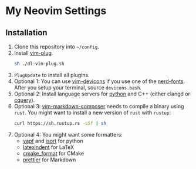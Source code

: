 # My Neovim Settings

## Installation

1.  Clone this repository into `~/config`.
1.  Install [vim-plug](https://github.com/junegunn/vim-plug).
    ```bash
    sh ./dl-vim-plug.sh
    ```
1.  `PlugUpdate` to install all plugins.
1.  Optional 1: You can use
    [vim-devicons](https://github.com/ryanoasis/vim-devicons) if you use
    one of the [nerd-fonts](https://github.com/ryanoasis/nerd-fonts). After you
    setup your terminal, source `devicons.bash`.
1.  Optional 2: Install language servers for
    [python](https://github.com/palantir/python-language-server) and C++
    (either clangd or [cquery](https://github.com/cquery-project/cquery)).
1.  Optional 3:
    [vim-markdown-composer](https://github.com/euclio/vim-markdown-composer)
    needs to compile a binary using `rust`. You might want to install a new
    version of `rust` with `rustup`:
    ```bash
    curl https://sh.rustup.rs -sSf | sh
    ```
1.  Optional 4: You might want some formatters:
    * [yapf](https://github.com/google/yapf) and
      [isort](https://github.com/timothycrosley/isort) for python
    * [latexindent](https://github.com/cmhughes/latexindent.pl) for LaTeX
    * [cmake_format](https://github.com/cheshirekow/cmake_format) for CMake
    * [prettier](https://github.com/prettier/prettier) for Markdown
